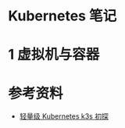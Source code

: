 Kubernetes 笔记
====================
# 1 虚拟机与容器


# 参考资料
- [轻量级 Kubernetes k3s 初探](https://www.infoq.cn/article/0c7viUfLrxOZeh7qlRBT)

